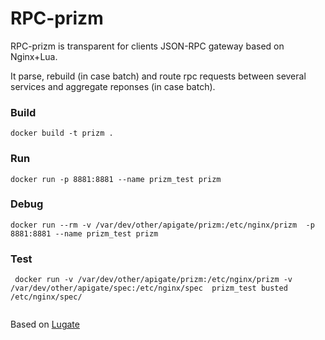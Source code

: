 # RPC-prizm 
RPC-prizm is transparent for clients JSON-RPC gateway based on Nginx+Lua. 

It parse, rebuild (in case batch) and route rpc requests between several services and aggregate reponses (in case batch).     

### Build
```
docker build -t prizm .
```

### Run
```
docker run -p 8881:8881 --name prizm_test prizm
```

### Debug 
```
docker run --rm -v /var/dev/other/apigate/prizm:/etc/nginx/prizm  -p 8881:8881 --name prizm_test prizm
```

### Test
```
 docker run -v /var/dev/other/apigate/prizm:/etc/nginx/prizm -v /var/dev/other/apigate/spec:/etc/nginx/spec  prizm_test busted /etc/nginx/spec/
 
```




Based on [Lugate](https://github.com/zinovyev/lugate)